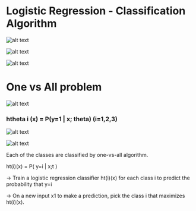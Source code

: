 # Logistic Regression - Classification Algorithm



![alt text](https://raw.githubusercontent.com/ritchieng/machine-learning-stanford/master/w3_logistic_regression_regularization/logistic_regression.png)



![alt text](https://raw.githubusercontent.com/ritchieng/machine-learning-stanford/master/w3_logistic_regression_regularization/logistic_regression_parameters_y1.png)



![alt text](https://slideplayer.com/slide/16127590/95/images/15/Cost+function+for+Logistic+Regression.jpg)



# One vs All problem

![alt text](https://i.ytimg.com/vi/DuXmFxDSc9U/hqdefault.jpg)


### htheta i (x) = P(y=1 | x; theta)  (i=1,2,3)


![alt text](https://www.programmersought.com/images/127/d44a5c85d75cad1b399a00204e85483f.png)


![alt text](https://i.stack.imgur.com/zKpJy.jpg)

Each of the classes are classified by one-vs-all algorithm.

ht(i)(x) = P( y=i | x;t )

-> Train a logistic regression classifier ht(i)(x) for each class i to predict the probability that y=i

-> On a new input x1 to make a prediction, pick the class i that maximizes ht(i)(x).
